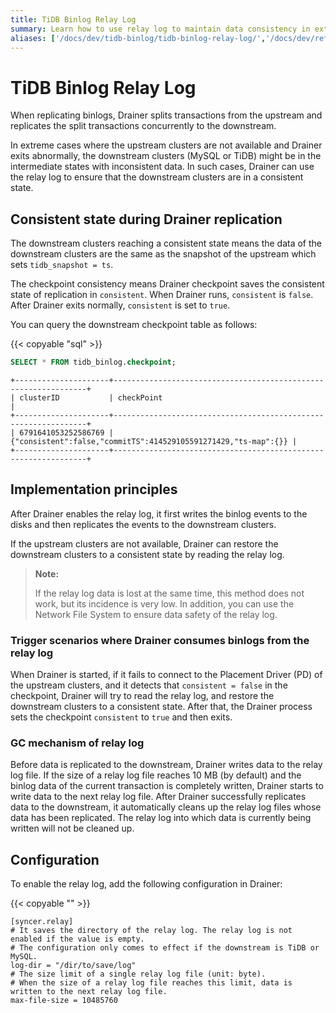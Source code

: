 ```yaml
---
title: TiDB Binlog Relay Log
summary: Learn how to use relay log to maintain data consistency in extreme cases.
aliases: ['/docs/dev/tidb-binlog/tidb-binlog-relay-log/','/docs/dev/reference/tidb-binlog/relay-log/']
---
```


# TiDB Binlog Relay Log

When replicating binlogs, Drainer splits transactions from the upstream and replicates the split transactions concurrently to the downstream.

In extreme cases where the upstream clusters are not available and Drainer exits abnormally, the downstream clusters (MySQL or TiDB) might be in the intermediate states with inconsistent data. In such cases, Drainer can use the relay log to ensure that the downstream clusters are in a consistent state.

## Consistent state during Drainer replication

The downstream clusters reaching a consistent state means the data of the downstream clusters are the same as the snapshot of the upstream which sets `tidb_snapshot = ts`.

The checkpoint consistency means Drainer checkpoint saves the consistent state of replication in `consistent`. When Drainer runs, `consistent` is `false`. After Drainer exits normally, `consistent` is set to `true`.

You can query the downstream checkpoint table as follows:

{{< copyable "sql" >}}

```sql
SELECT * FROM tidb_binlog.checkpoint;
```

```
+---------------------+----------------------------------------------------------------+
| clusterID           | checkPoint                                                     |
+---------------------+----------------------------------------------------------------+
| 6791641053252586769 | {"consistent":false,"commitTS":414529105591271429,"ts-map":{}} |
+---------------------+----------------------------------------------------------------+
```

## Implementation principles

After Drainer enables the relay log, it first writes the binlog events to the disks and then replicates the events to the downstream clusters.

If the upstream clusters are not available, Drainer can restore the downstream clusters to a consistent state by reading the relay log.

> **Note:**
>
> If the relay log data is lost at the same time, this method does not work, but its incidence is very low. In addition, you can use the Network File System to ensure data safety of the relay log.

### Trigger scenarios where Drainer consumes binlogs from the relay log

When Drainer is started, if it fails to connect to the Placement Driver (PD) of the upstream clusters, and it detects that `consistent = false` in the checkpoint, Drainer will try to read the relay log, and restore the downstream clusters to a consistent state. After that, the Drainer process sets the checkpoint `consistent` to `true` and then exits.

### GC mechanism of relay log

Before data is replicated to the downstream, Drainer writes data to the relay log file. If the size of a relay log file reaches 10 MB (by default) and the binlog data of the current transaction is completely written, Drainer starts to write data to the next relay log file. After Drainer successfully replicates data to the downstream, it automatically cleans up the relay log files whose data has been replicated. The relay log into which data is currently being written will not be cleaned up.

## Configuration

To enable the relay log, add the following configuration in Drainer:

{{< copyable "" >}}

```
[syncer.relay]
# It saves the directory of the relay log. The relay log is not enabled if the value is empty.
# The configuration only comes to effect if the downstream is TiDB or MySQL.
log-dir = "/dir/to/save/log"
# The size limit of a single relay log file (unit: byte).
# When the size of a relay log file reaches this limit, data is written to the next relay log file.
max-file-size = 10485760
```
